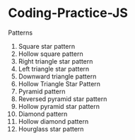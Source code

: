 # Coding-Practice-JS

Patterns
1. Square star pattern
2. Hollow square pattern
3. Right triangle star pattern
4. Left triangle star pattern
5. Downward triangle pattern
6. Hollow Triangle Star Pattern
7. Pyramid pattern
8. Reversed pyramid star pattern
9. Hollow pyramid star pattern
10. Diamond pattern
11. Hollow diamond pattern
12. Hourglass star pattern
